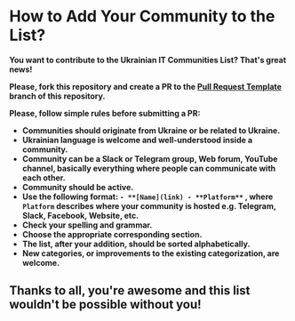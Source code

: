 # How to Add Your Community to the List?

**You want to contribute to the Ukrainian IT Communities List? That's great news!**

**Please, fork this repository and create a PR to the [Pull Request Template](https://github.com/nikit0ns/Ukrainian_IT_Communities/blob/master/.github/Pull_Request_Template.md) branch of this repository.**

**Please, follow simple rules before submitting a PR:**


- **Communities should originate from Ukraine or be related to Ukraine.**
- **Ukrainian language is welcome and well-understood inside a community.**
- **Community can be a Slack or Telegram group, Web forum, YouTube channel, basically everything where people can communicate with each other.**
- **Community should be active.**
- **Use the following format: `- **[Name](link) - **Platform**` , where `Platform`  describes where your community is hosted e.g. Telegram, Slack, Facebook, Website, etc.**
- **Check your spelling and grammar.**
- **Choose the appropriate corresponding section.**
- **The list, after your addition, should be sorted alphabetically.**
- **New categories, or improvements to the existing categorization, are welcome.**

## Thanks to all, you're awesome and this list wouldn't be possible without you!
